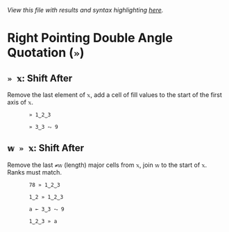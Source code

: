 *View this file with results and syntax highlighting [here](https://mlochbaum.github.io/BQN/help/shiftafter.html).*

# Right Pointing Double Angle Quotation (`»`)

## `» 𝕩`: Shift After

Remove the last element of `𝕩`, add a cell of fill values to the start of the first axis of `𝕩`.

           » 1‿2‿3

           » 3‿3 ⥊ 9



## `𝕨 » 𝕩`: Shift After

Remove the last `≠𝕨` (length) major cells from `𝕩`, join `𝕨` to the start of `𝕩`. Ranks must match.

           78 » 1‿2‿3

           1‿2 » 1‿2‿3

           a ← 3‿3 ⥊ 9

           1‿2‿3 » a
